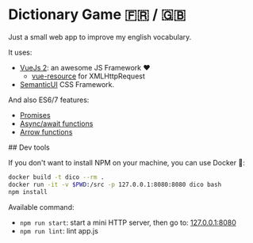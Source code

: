 # Dictionary Game 🇫🇷 / 🇬🇧

Just a small web app to improve my english vocabulary.

It uses: 

* [VueJs 2](https://vuejs.org/): an awesome JS Framework ❤️
  * [vue-resource](https://github.com/pagekit/vue-resource) for XMLHttpRequest
* [SemanticUI](http://semantic-ui.com/) CSS Framework.

And also ES6/7 features:

* [Promises](https://developer.mozilla.org/fr/docs/Web/JavaScript/Reference/Objets_globaux/Promise)
* [Async/await functions](https://developer.mozilla.org/en-US/docs/Web/JavaScript/Reference/Statements/async_function)
* [Arrow functions](https://developer.mozilla.org/en-US/docs/Web/JavaScript/Reference/Functions/Arrow_functions)


## Dev tools

If you don't want to install NPM on your machine, you can use Docker :whale::

```bash
docker build -t dico --rm .
docker run -it -v $PWD:/src -p 127.0.0.1:8080:8080 dico bash
npm install
```

Available command:

  * `npm run start`: start a mini HTTP server, then go to: [127.0.0.1:8080](http://127.0.0.1:8080)
  * `npm run lint`: lint app.js
